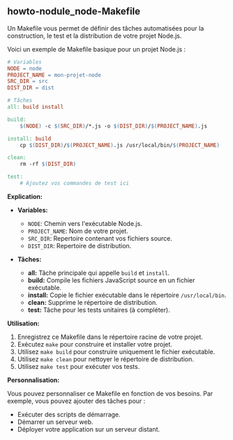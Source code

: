 ## howto-nodule_node-Makefile

Un Makefile vous permet de définir des tâches automatisées pour la construction, le test et la distribution de votre projet Node.js. 

Voici un exemple de Makefile basique pour un projet Node.js :

```makefile
# Variables
NODE = node
PROJECT_NAME = mon-projet-node
SRC_DIR = src
DIST_DIR = dist

# Tâches
all: build install

build:
    $(NODE) -c $(SRC_DIR)/*.js -o $(DIST_DIR)/$(PROJECT_NAME).js

install: build
    cp $(DIST_DIR)/$(PROJECT_NAME).js /usr/local/bin/$(PROJECT_NAME)

clean:
    rm -rf $(DIST_DIR)

test:
    # Ajoutez vos commandes de test ici
```

**Explication:**

* **Variables:**
    * `NODE`:  Chemin vers l'exécutable Node.js.
    * `PROJECT_NAME`: Nom de votre projet.
    * `SRC_DIR`: Repertoire contenant vos fichiers source.
    * `DIST_DIR`: Repertoire de distribution.

* **Tâches:**
    * **all:**  Tâche principale qui appelle `build` et `install`.
    * **build:** Compile les fichiers JavaScript source en un fichier exécutable.
    * **install:** Copie le fichier exécutable dans le répertoire `/usr/local/bin`.
    * **clean:** Supprime le répertoire de distribution.
    * **test:**  Tâche pour les tests unitaires (à compléter).

**Utilisation:**

1. Enregistrez ce Makefile dans le répertoire racine de votre projet.
2. Exécutez `make` pour construire et installer votre projet.
3. Utilisez `make build` pour construire uniquement le fichier exécutable.
4. Utilisez `make clean` pour nettoyer le répertoire de distribution.
5. Utilisez `make test` pour exécuter vos tests.

**Personnalisation:**

Vous pouvez personnaliser ce Makefile en fonction de vos besoins. Par exemple, vous pouvez ajouter des tâches pour :

* Exécuter des scripts de démarrage.
* Démarrer un serveur web.
* Déployer votre application sur un serveur distant.


